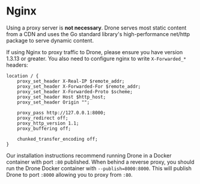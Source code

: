 # Nginx

Using a proxy server is **not necessary**. Drone serves most static content from a CDN and uses the Go standard library's high-performance net/http package to serve dynamic content.

If using Nginx to proxy traffic to Drone, please ensure you have version 1.3.13 or greater. You also need to configure nginx to write `X-Forwarded_*` headers:

```
location / {
    proxy_set_header X-Real-IP $remote_addr;
    proxy_set_header X-Forwarded-For $remote_addr;
    proxy_set_header X-Forwarded-Proto $scheme;
    proxy_set_header Host $http_host;
    proxy_set_header Origin "";

    proxy_pass http://127.0.0.1:8000;
    proxy_redirect off;
    proxy_http_version 1.1;
    proxy_buffering off;

    chunked_transfer_encoding off;
}
```

Our installation instructions recommend running Drone in a Docker container with port `:80` published. When behind a reverse proxy, you should run the Drone Docker container with `--publish=8000:8000`. This will publish Drone to port `:8000` allowing you to proxy from `:80`.
